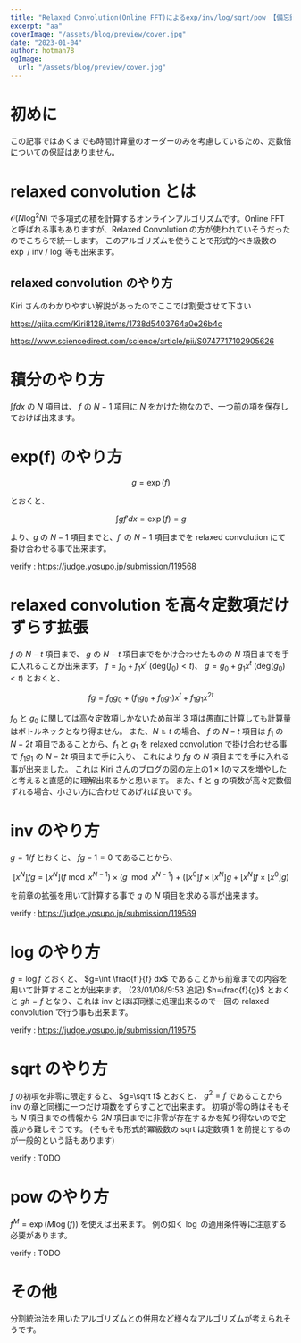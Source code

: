 ```yaml
---
title: "Relaxed Convolution(Online FFT)によるexp/inv/log/sqrt/pow 【備忘録】"
excerpt: "aa"
coverImage: "/assets/blog/preview/cover.jpg"
date: "2023-01-04"
author: hotman78
ogImage:
  url: "/assets/blog/preview/cover.jpg"
---
```


# 初めに

この記事ではあくまでも時間計算量のオーダーのみを考慮しているため、定数倍についての保証はありません。

# relaxed convolution とは

$\mathcal{O}(N\log ^2 N)$ で多項式の積を計算するオンラインアルゴリズムです。Online FFT と呼ばれる事もありますが、Relaxed Convolution の方が使われていそうだったのでこちらで統一します。
このアルゴリズムを使うことで形式的べき級数の $\exp$ / $\mathrm{inv}$ / $\log$ 等も出来ます。

## relaxed convolution のやり方

Kiri さんのわかりやすい解説があったのでここでは割愛させて下さい

https://qiita.com/Kiri8128/items/1738d5403764a0e26b4c

https://www.sciencedirect.com/science/article/pii/S0747717102905626

# 積分のやり方

$\int f dx$ の $N$ 項目は、 $f$ の $N-1$ 項目に $N$ をかけた物なので、一つ前の項を保存しておけば出来ます。

# exp(f) のやり方

$$
g=\exp(f)
$$

とおくと、

$$
\int gf' dx =\exp(f)=g
$$

より、$g$ の $N-1$ 項目までと、$f'$ の $N-1$ 項目までを relaxed convolution にて掛け合わせる事で出来ます。

verify : https://judge.yosupo.jp/submission/119568

# relaxed convolution を高々定数項だけずらす拡張

$f$ の $N-t$ 項目まで、 $g$ の $N-t$ 項目までをかけ合わせたものの $N$ 項目までを手に入れることが出来ます。
$f=f_0+f_1x^t$ ($\mathrm{deg}(f_0) \lt t$)、 $g=g_0+g_1x^t$ ($\mathrm{deg}(g_0) \lt t$) とおくと、

$$
fg=f_0g_0+(f_1g_0+f_0g_1)x^t+f_1g_1x^{2t}
$$

$f_0$ と $g_0$ に関しては高々定数項しかないため前半 3 項は愚直に計算しても計算量はボトルネックとなり得ません。
また、$N \geq t$ の場合、 $f$ の $N-t$ 項目は $f_1$ の $N-2t$ 項目であることから、$f_1$ と $g_1$ を relaxed convolution で掛け合わせる事で $f_1g_1$ の $N-2t$ 項目まで手に入り、
これにより $fg$ の $N$ 項目までを手に入れる事が出来ました。
これは Kiri さんのブログの図の左上の$1 \times 1$のマスを増やしたと考えると直感的に理解出来るかと思います。
また、f と g の項数が高々定数個ずれる場合、小さい方に合わせてあげれば良いです。

# inv のやり方

$g=1/f$ とおくと、 $fg-1=0$ であることから、

$$[x^N] fg = [x^N] (f \bmod x^{N-1}) \times (g \mod x^{N-1}) + ([x^0]f \times [x^N]g + [x^N]f  \times [x^0]g)$$

を前章の拡張を用いて計算する事で $g$ の $N$ 項目を求める事が出来ます。

verify : https://judge.yosupo.jp/submission/119569

# log のやり方

$g=\log f$ とおくと、 $g=\int \frac{f'}{f} dx$ であることから前章までの内容を用いて計算することが出来ます。
(23/01/08/9:53 追記) $h=\frac{f}{g}$ とおくと $gh=f$ となり、これは inv とほぼ同様に処理出来るので一回の relaxed convolution で行う事も出来ます。

verify : https://judge.yosupo.jp/submission/119575

# sqrt のやり方

$f$ の初項を非零に限定すると、 $g=\sqrt f$ とおくと、 $g^2=f$ であることから inv の章と同様に一つだけ項数をずらすことで出来ます。
初項が零の時はそもそも $N$ 項目までの情報から $2N$ 項目までに非零が存在するかを知り得ないので定義から難しそうです。
(そもそも形式的冪級数の sqrt は定数項 1 を前提とするのが一般的という話もあります)

verify : TODO

# pow のやり方

$f^M=\exp (M\log (f))$ を使えば出来ます。
例の如く $\log$ の適用条件等に注意する必要があります。

verify : TODO

# その他

分割統治法を用いたアルゴリズムとの併用など様々なアルゴリズムが考えられそうです。
